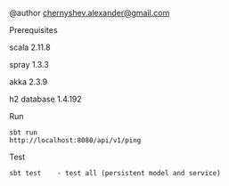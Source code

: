 
@author  chernyshev.alexander@gmail.com

 Prerequisites 
    
   scala 2.11.8
 
   spray 1.3.3

   akka  2.3.9

   h2 database 1.4.192


 Run

	sbt run
 	http://localhost:8080/api/v1/ping

 Test

 	sbt test  	- test all (persistent model and service)
